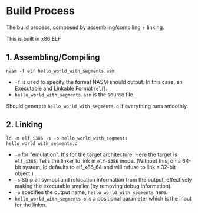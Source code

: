 # Build Process

The build process, composed by assembling/compiling + linking.

This is built in x86 ELF

## 1. Assembling/Compiling

`nasm -f elf hello_world_with_segments.asm`

- `-f` is used to specify the format NASM should output. In this case, an Executable and Linkable Format (`elf`).
- `hello_world_with_segments.asm` is the source file.

Should generate `hello_world_with_segments.o` if everything runs smoothly.


## 2. Linking

`ld -m elf_i386 -s -o hello_world_with_segments hello_world_with_segments.o`

- `-m` for "emulation". It's for the target architecture. Here the target is `elf_i386`. Tells the linker to link in `elf-i386` mode. (Without this, on a 64-bit system, ld defaults to elf_x86_64 and will refuse to link a 32-bit object.)
- `-s` Strip all symbol and relocation information from the output, effectively making the executable smaller (by removing debug information).
- `-o` specifies the output name, `hello_world_with_segments` here.
- `hello_world_with_segments.o` is a positional parameter which is the input for the linker.